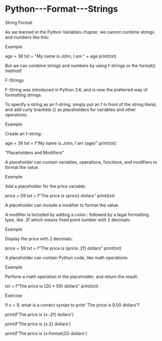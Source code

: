 # Python---Format---Strings

String Format

As we learned in the Python Variables chapter, we cannot combine strings and numbers like this:

Example

age = 36
txt = "My name is John, I am " + age
print(txt)

But we can combine strings and numbers by using f-strings or the format() method!

F-Strings

F-String was introduced in Python 3.6, and is now the preferred way of formatting strings.

To specify a string as an f-string, simply put an f in front of the string literal, and add curly brackets {} as placeholders for variables and other operations.

Example

Create an f-string:

age = 36
txt = f"My name is John, I am {age}"
print(txt)

"Placeholders and Modifiers"

A placeholder can contain variables, operations, functions, and modifiers to format the value.

Example

Add a placeholder for the price variable:

price = 59
txt = f"The price is {price} dollars"
print(txt)

A placeholder can include a modifier to format the value.

A modifier is included by adding a colon : followed by a legal formatting type, like .2f which means fixed point number with 2 decimals:

Example

Display the price with 2 decimals:

price = 59
txt = f"The price is {price:.2f} dollars"
print(txt)

A placeholder can contain Python code, like math operations:

Example

Perform a math operation in the placeholder, and return the result:

txt = f"The price is {20 * 59} dollars"
print(txt)

Exercise

If x = 9, what is a correct syntax to print 'The price is 9.00 dollars'?


print(f'The price is {x:.2f} dollars')

print(f'The price is {x:2} dollars')

print(f'The price is {x:format(2)} dollars')
